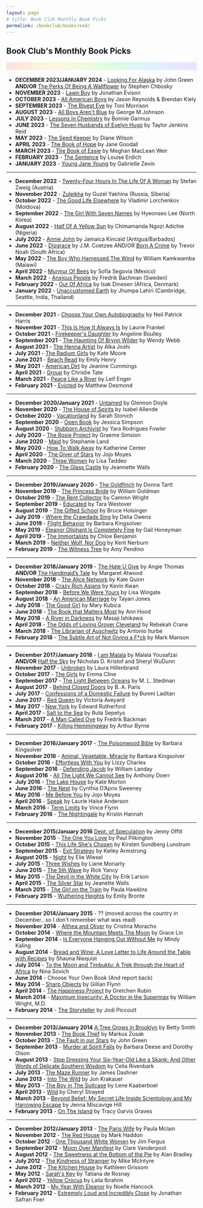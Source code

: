 ```yaml
---
layout: page
# title: Book Club Monthly Book Picks
permalink: /bookclub/booksread/
---
```

<h2>Book Club's Monthly Book Picks</h2>

![header](/images/SkinnyRainbow.jpg)
- **DECEMBER 2023/JANUARY 2024** - [Looking For Alaska](https://www.amazon.com/Looking-Alaska-John-Green-ebook/dp/B000YI1K0C/ref=sr_1_1?crid=3865IWYX2CJO0&keywords=looking%20for%20alaska&qid=1692383048&s=books&sprefix=looking%20for%20alaska%2Cstripbooks%2C135&sr=1-1&fbclid=IwAR3SppFlpT8IIDFO0zwNg2aAwIgyEdMd7H5vnsM0veg_oLsH3PBgJiHXAPw) by John Green **AND/OR** [The Perks Of Being A Wallflower](https://www.amazon.com/Perks-Being-Wallflower-Stephen-Chbosky/dp/1451696191/ref=sr_1_1?keywords=the+perks+of+being+a+wallflower+paperback&qid=1692385773&s=books&sprefix=the+perks+%2Cstripbooks%2C147&sr=1-1) by Stephen Chbosky
- **NOVEMBER 2023** - [Lawn Boy](https://www.amazon.com/Lawn-Boy-Jonathan-Evison-ebook/dp/B075G4KSVS/ref=sr_1_2?crid=OGSMDA9X08UM&keywords=lawn+boy&qid=1692385631&s=books&sprefix=lawn+boy%2Cstripbooks%2C137&sr=1-2) by Jonathan Evison
- **OCTOBER 2023** - [All American Boys](https://www.amazon.com/All-American-Boys-Jason-Reynolds/dp/1481463349/ref=sr_1_1?crid=2IVO5K0GX267T&keywords=all+american+boys&qid=1692385586&s=books&sprefix=all+american+boy%2Cstripbooks%2C144&sr=1-1) by Jason Reynolds & Brendan Kiely
- **SEPTEMBER 2023** - [The Bluest Eye](https://www.amazon.com/Bluest-Eye-Vintage-International/dp/0307278441/ref=sr_1_1?crid=N4VGTWCMLKGZ&keywords=the+bluest+eye&qid=1692385533&s=books&sprefix=the+bluest+eye%2Cstripbooks%2C144&sr=1-1) by Toni Morrison
- **AUGUST 2023** - [All Boys Aren't Blue](https://www.amazon.com/All-Boys-Arent-Blue/dp/0241515033/ref=monarch_sidesheet) by George M Johnson
- **JULY 2023** - [Lessons in Chemistry](https://smile.amazon.com/Lessons-Chemistry-Garmus-Bonnie/dp/1804990922/ref=monarch_sidesheet) by Bonnie Garmus
- **JUNE 2023** - [The Seven Husbands of Evelyn Hugo](https://smile.amazon.com/Seven-Husbands-Evelyn-Hugo-Novel/dp/1501161938/ref=monarch_sidesheet) by Taylor Jenkins Reid 
- **MAY 2023** - [The Seed Keeper](https://smile.amazon.com/Seed-Keeper-Novel-Diane-Wilson/dp/1571311378/ref=monarch_sidesheet) by Diane Wilson
- **APRIL 2023** - [The Book of Hope](https://smile.amazon.com/Book-Hope-Goodall-Jane-Abram/dp/0241479460/ref=monarch_sidesheet) by Jane Goodall
- **MARCH 2023** - [The Book of Essie](https://smile.amazon.com/Book-Essie-Meghan-MacLean-Weir/dp/0525436073/ref=monarch_sidesheet) by Meghan MacLean Weir
- **FEBRUARY 2023** - [The Sentence](https://smile.amazon.com/Sentence-Novel-Louise-Erdrich/dp/0062671138/ref=monarch_sidesheet) by Louise Erdich
- **JANUARY 2023** - [Young Jane Young](https://smile.amazon.com/Young-Jane-Novel-Gabrielle-Zevin/dp/1616208694/ref=monarch_sidesheet) by Gabrielle Zevin

----
- **December 2022** - [Twenty-Four Hours In The Life Of A Woman](https://www.amazon.com/Twenty-Four-Hours-Woman-Stefan-Zweig/dp/1782272151) by Stefan Zweig (Austria)
- **November 2022** - [Zuleikha](https://www.amazon.com/Zuleikha-Guzel-Yakhina/dp/1786073498) by Guzel Yakhina (Russia, Siberia)
- **October 2022** - [The Good Life Elsewhere](https://www.amazon.com/Good-Life-Elsewhere-Vladimir-Lorchenkov/dp/1939931010) by Vladimir Lorchenkov (Moldova)
- **September 2022** - [The Girl With Seven Names](https://www.amazon.com/Girl-Seven-Names-Korean-Defectors-ebook/dp/B00JD3ZL9U) by Hyeonseo Lee (North Korea)
- **August 2022** - [Half Of A Yellow Sun](https://www.amazon.com/Half-Yellow-Chimamanda-Ngozi-Adichie/dp/1400095204) by  Chimamanda Ngozi Adichie (Nigeria)
- **July 2022** - [Annie John](https://www.amazon.com/Annie-John-Novel-Jamaica-Kincaid/dp/0374525102) by Jamaica Kincaid (Antigua/Barbados)
- **June 2022** - [Disgrace](https://www.amazon.com/Disgrace-Novel-J-M-Coetzee/dp/0140296409) by J.M. Coetzee AND/OR [Born A Crime](https://www.amazon.com/Born-Crime-Stories-African-Childhood-ebook/dp/B01DHWACVY) by Trevor Noah (South Africa)
- **May 2022** - [The Boy Who Harnessed The Wind](https://www.amazon.com/Boy-Who-Harnessed-Wind-Electricity/dp/0061730335) by William Kamkwamba (Malawi)
- **April 2022** - [Murmur Of Bees](https://www.amazon.com/Murmur-Bees-Sofia-Segovia-ebook/dp/B07GNCQXXB) by Sofia Segovia (Mexico)
- **March 2022** - [Anxious People](https://www.amazon.com/Anxious-People-Novel-Fredrik-Backman/dp/1501160834) by Fredrik Bachman (Sweden)
- **February 2022** - [Out Of Africa](https://www.amazon.com/Africa-Modern-Library-Nonfiction-Books/dp/0679600213) by Isak Dinesen (Africa, Denmark)
- **January 2022** - [Unaccustomed Earth](https://www.amazon.com/Unaccustomed-Earth-Jhumpa-Lahiri-ebook/dp/B0011UGLK6/ref=tmm_kin_swatch_0?_encoding=UTF8&qid=1639967166&sr=8-1) by Jhumpa Lahiri (Cambridge, Seattle, India, Thailand)

----
- **December 2021** - [Choose Your Own Autobiography](https://www.amazon.com/Neil-Patrick-Harris-Target/dp/0804187088/ref=tmm_hrd_swatch_0?_encoding=UTF8&qid=&sr=) by Neil Patrick Harris
- **November 2021** - [This Is How It Always Is](https://www.amazon.com/This-How-Always-LAURIE-FRANKEL/dp/1250088569/ref=sr_1_1?dchild=1&keywords=this+is+how+it+always+is&qid=1619566329&sr=8-1) by Laurie Frankel
- **October 2021** - [Firekeeper's Daughter](https://www.amazon.com/Firekeepers-Daughter-Angeline-Boulley/dp/1250766567) by Angeline Boulley
- **September 2021** - [The Haunting Of Brynn Wilder](https://www.amazon.com/Haunting-Brynn-Wilder-Novel-ebook/dp/B0844QT2FT/ref=sr_1_1?dchild=1&keywords=haunting+of+brynn+wilder&qid=1619566273&sr=8-1) by Wendy Webb
- **August 2021** - [The Henna Artist](https://www.amazon.com/Henna-Artist-Novel-Alka-Joshi/dp/0778331474/ref=sr_1_1?dchild=1&keywords=the+henna+artist&qid=1619566238&sr=8-1) by Alka Joshi
- **July 2021** - [The Radium Girls](https://www.amazon.com/Radium-Girls-Story-Americas-Shining/dp/149264935X) by Kate Moore
- **June 2021** - [Beach Read](https://www.amazon.com/Beach-Read-Emily-Henry/dp/1984806734/ref=sr_1_1?dchild=1&keywords=beach+read&qid=1619566208&sr=8-1) by Emily Henry
- **May 2021** - [American Dirt](https://www.amazon.com/American-Dirt-Novel-Jeanine-Cummins-ebook/dp/B07QQLCZY1/ref=sr_1_1?dchild=1&keywords=american+dirt&qid=1603851432&sr=8-1) by Jeanine Cummings
- **April 2021** - [Group](https://www.amazon.com/Group-How-One-Therapist-Circle-Strangers-Saved-My-Life-ebook/dp/B084GBBGHS/ref=sr_1_1?dchild=1&keywords=group&qid=1603851287&sr=8-1) by Christie Tate
- **March 2021** - [Peace Like a River](https://www.amazon.com/Peace-Like-River-Leif-Enger-ebook/dp/B0062A4882/ref=sr_1_1?crid=16K4C2TO9GDGH&dchild=1&keywords=peace+like+a+river+by+leif+enger&qid=1603850920&s=digital-text&sprefix=peace+like+a+%2Cdigital-text%2C186&sr=1-1) by Leif Enger
- **February 2021** - [Evicted](https://www.amazon.com/Evicted-Poverty-Profit-American-City-ebook/dp/B010ZXKCAO/ref=tmm_kin_swatch_0?_encoding=UTF8&qid=1603851189&sr=8-1) by Matthew Desmond

----
- **December 2020/January 2021** - [Untamed](https://www.amazon.com/Untamed-Glennon-Doyle-ebook/dp/B07VSZTKJ8/ref=tmm_kin_swatch_0?_encoding=UTF8&qid=1603891581&sr=1-1-791c2399-d602-4248-afbb-8a79de2d236f) by Glennon Doyle
- **November 2020** - [The House of Spirits](https://www.amazon.com/House-Spirits-Novel-Isabel-Allende-ebook/dp/B01675AB28/ref=tmm_kin_swatch_0?_encoding=UTF8&qid=1595963392&sr=8-2) by Isabel Allende
- **October 2020** - [Vacationland](https://www.amazon.com/Vacationland-Sarah-Stonich-ebook/dp/B00C13Q2ZG/ref=tmm_kin_swatch_0?_encoding=UTF8&qid=1595963444&sr=8-4) by Sarah Stonich
- **September 2020** - [Open Book](https://www.amazon.com/Untitled-Memoir-Lou-Htims-ebook/dp/B07GVJPXV9/ref=tmm_kin_swatch_0?_encoding=UTF8&qid=1595963467&sr=8-2) by Jessica Simpson
- **August 2020** - [Stubborn Archivist](https://www.amazon.com/Stubborn-Archivist-Yara-Rodrigues-Fowler-ebook-dp-B07FPBKZWX/dp/B07FPBKZWX/ref=mt_other?_encoding=UTF8&me=&qid=1595963496) by Yara Rodrigues Fowler
- **July 2020** - [The Rosie Project](https://www.amazon.com/Rosie-Project-Novel-Tillman-Book-ebook/dp/B00BSBR9N6/ref=sr_1_2?dchild=1&keywords=rosie+project&qid=1595963533&s=digital-text&sr=1-2) by Graeme Simsion
- **June 2020** - [Maid](https://www.amazon.com/Maid-Hard-Work-Mothers-Survive-ebook/dp/B07CWPRXFG/ref=sr_1_2?dchild=1&keywords=Maid&qid=1595963560&s=digital-text&sr=1-2) by Stephanie Land
- **May 2020** - [How To Walk Away](https://www.amazon.com/How-Walk-Away-Katherine-Center-ebook/dp/B076B271QT/ref=sr_1_2?dchild=1&keywords=how+to+walk+away&qid=1595963585&s=digital-text&sr=1-2) by Katherine Center
- **April 2020** - [The Giver of Stars](https://www.amazon.com/Giver-Stars-Novel-Jojo-Moyes-ebook/dp/B07NKP3JL4/ref=sr_1_2?dchild=1&keywords=the+giver+of+stars&qid=1595963611&s=digital-text&sr=1-2) by Jojo Moyes
- **March 2020** - [Three Women](https://www.amazon.com/Three-Women-Lisa-Taddeo-ebook/dp/B07MNJS37D/ref=sr_1_2?dchild=1&keywords=three+women&qid=1595963633&s=digital-text&sr=1-2) by Lisa Taddeo
- **February 2020** - [The Glass Castle](https://www.amazon.com/Glass-Castle-Memoir-Jeannette-Walls-ebook/dp/B000OVLKMM/ref=sr_1_2?dchild=1&keywords=the+glass+castle&qid=1595963657&s=digital-text&sr=1-2) by Jeannette Walls

----
- **December 2019/January 2020** - [The Goldfinch](https://www.amazon.com/Goldfinch-Novel-Pulitzer-Prize-Fiction-ebook/dp/B00BAXFECK/ref=sr_1_2?dchild=1&keywords=the+goldfinch&qid=1595966238&s=digital-text&sr=1-2) by Donna Tartt
- **November 2019** - [The Princess Bride](https://www.amazon.com/Princess-Bride-Morgensterns-Classic-Adventure-ebook/dp/B003IEJZRY/ref=sr_1_2?dchild=1&keywords=the+princess+bride&qid=1595966283&s=digital-text&sr=1-2) by William Goldman
- **October 2019** - [The Rent Collector](https://www.amazon.com/Rent-Collector-Camron-Wright-ebook/dp/B0091X6T4I/ref=sr_1_2?dchild=1&keywords=the+rent+collector&qid=1595966317&s=digital-text&sr=1-2) by Camron Wright
- **September 2019** - [Educated](https://www.amazon.com/Educated-Memoir-Tara-Westover-ebook/dp/B072BLVM83/ref=sr_1_2?dchild=1&keywords=educated&qid=1595966352&s=digital-text&sr=1-2) by Tara Westover
- **August 2019** - [The Gifted School](https://www.amazon.com/Gifted-School-Novel-Bruce-Holsinger-ebook/dp/B07JYQ2W93/ref=tmm_kin_swatch_0?_encoding=UTF8&qid=1595966479&sr=1-2) by Bruce Holsinger 
- **July 2019** - [Where the Crawdads Sing](https://www.amazon.com/Where-Crawdads-Sing-Delia-Owens-ebook/dp/B078GD3DRG/ref=sr_1_2?crid=2177EVSTV15KA&dchild=1&keywords=where+the+crawdads+sing&qid=1595966527&s=digital-text&sprefix=where+the+cra%2Cdigital-text%2C332&sr=1-2) by Delia Owens
- **June 2019** - [Flight Behavior](https://www.amazon.com/Flight-Behavior-Novel-Barbara-Kingsolver-ebook/dp/B007HBY89E/ref=sr_1_2?dchild=1&keywords=flight+behavior&qid=1595966554&s=digital-text&sr=1-2) by Barbara Kingsolver
- **May 2019** - [Eleanor Oliphant Is Completely Fine](https://www.amazon.com/Eleanor-Oliphant-Completely-Fine-Novel-ebook/dp/B01KGZVTOE/ref=sr_1_2?crid=2B1NWXJNFXJ4T&dchild=1&keywords=eleanor+oliphant+is+completely+fine&qid=1595966587&s=digital-text&sprefix=eleanor+oliph%2Cdigital-text%2C274&sr=1-2) by Gail Honeyman
- **April 2019** - [The Immortalists](https://www.amazon.com/Immortalists-Chloe-Benjamin-ebook/dp/B071D3D2ZX/ref=sr_1_2?crid=107D7K9QOTOJP&dchild=1&keywords=the+immortalists&qid=1595966613&s=digital-text&sprefix=the+immor%2Cdigital-text%2C301&sr=1-2) by Chloe Benjamin
- **March 2019** - [Neither Wolf, Nor Dog](https://www.amazon.com/Neither-Wolf-nor-25th-Anniversary-ebook/dp/B07VT9R1W4/ref=sr_1_2?crid=2PJKZO7KMINBY&dchild=1&keywords=neither+wolf+nor+dog+by+kent+nerburn&qid=1595966652&s=digital-text&sprefix=neither+wolf%2Cdigital-text%2C-1&sr=1-2) by Kent Nerburn
- **February 2019** - [The Witness Tree](https://www.amazon.com/Witness-Tree-Amy-Pendino-ebook/dp/B07H5QML1S/ref=sr_1_1?dchild=1&keywords=the+witness+tree&qid=1595966725&s=digital-text&sr=1-1) by Amy Pendino

----
- **December 2018/January 2019** - [The Hate U Give](https://www.amazon.com/Hate-U-Give-Angie-Thomas-ebook/dp/B01M0614T9/ref=sr_1_2?dchild=1&keywords=the+hate+you+give&qid=1595966756&s=digital-text&sr=1-2) by Angie Thomas **AND/OR** [The Handmaid’s Tale](https://www.amazon.com/Handmaids-Tale-Margaret-Atwood-ebook/dp/B003JFJHTS/ref=sr_1_2?dchild=1&keywords=the+handmaid%27s+tale&qid=1595966777&s=digital-text&sr=1-2) by Margaret Atwood
- **November 2018** - [The Alice Network](https://www.amazon.com/Alice-Network-Novel-Kate-Quinn-ebook/dp/B01LZFL63S/ref=sr_1_2?dchild=1&keywords=the+alice+network&qid=1595967228&s=digital-text&sr=1-2) by Kate Quinn
- **October 2018** - [Crazy Rich Asians](https://www.amazon.com/Crazy-Rich-Asians-Trilogy-Book-ebook/dp/B00AP2VQEM/ref=sr_1_3?dchild=1&keywords=crazy+rich&qid=1596154594&s=digital-text&sr=1-3) by Kevin Kwan
- **September 2018** - [Before We Were Yours](https://www.amazon.com/Before-We-Were-Yours-Novel-ebook/dp/B01M14UN1J/ref=sr_1_2?dchild=1&keywords=before+we+were+yours&qid=1596154626&s=digital-text&sr=1-2) by Lisa Wingate
- **August 2018** - [An American Marriage](https://www.amazon.com/American-Marriage-Novel-Oprahs-Selection-ebook/dp/B01NCUXEFR/ref=sr_1_2?dchild=1&keywords=american+marriage&qid=1596154653&s=digital-text&sr=1-2) by Tayari Jones
- **July 2018** - [The Good Girl](https://www.amazon.com/Good-Girl-addictively-suspenseful-gripping-ebook/dp/B00IB5BSBG/ref=sr_1_2?dchild=1&keywords=the+good+girl&qid=1596154686&s=digital-text&sr=1-2) by Mary Kubica
- **June 2018** - [The Book that Matters Most](https://www.amazon.com/Book-That-Matters-Most-Novel-ebook/dp/B016CAJJ12/ref=sr_1_2?dchild=1&keywords=the+book+that+matters+most&qid=1596154718&s=digital-text&sr=1-2) by Ann Hood
- **May 2018** - [A River in Darkness](https://www.amazon.com/River-Darkness-Escape-North-Korea-ebook/dp/B06XKRKFZL/ref=sr_1_2?dchild=1&keywords=a+river+in+darkness&qid=1596154745&s=digital-text&sr=1-2) by Masaji Ishikawa
- **April 2018** - [The Odds of Loving Grover Cleveland](https://www.amazon.com/Odds-Loving-Grover-Cleveland-ebook/dp/B01ELCZOBM/ref=sr_1_2?crid=22DX2AHBHXGCF&dchild=1&keywords=the+odds+of+loving+grover+cleveland&qid=1596154781&s=digital-text&sprefix=the+odds+%2Cdigital-text%2C171&sr=1-2) by Rebekah Crane
- **March 2018** - [The Librarian of Auschwitz](https://www.amazon.com/Librarian-Auschwitz-Antonio-Iturbe-ebook/dp/B06XR8L9XW/ref=sr_1_2?crid=3E25PC78TBM6M&dchild=1&keywords=the+librarian+of+auschwitz&qid=1596154808&s=digital-text&sprefix=the+libraryan+of%2Cdigital-text%2C172&sr=1-2) by Antonio Iturbe
- **February 2018** - [The Subtle Art of Not Giving a F*ck](https://www.amazon.com/Subtle-Art-Not-Giving-Counterintuitive-ebook/dp/B019MMUA8S/ref=sr_1_2?crid=U3EV2YVFUEME&dchild=1&keywords=the+subtle+art+of+not+giving+a+fck&qid=1596154838&s=digital-text&sprefix=the+subtl%2Cdigital-text%2C182&sr=1-2) by Mark Manson

----
- **December 2017/January 2018** - [I am Malala](https://www.amazon.com/Am-Malala-Stood-Education-Taliban-ebook/dp/B00CH3DBNQ/ref=sr_1_2?dchild=1&keywords=I+am+malala&qid=1596154865&s=digital-text&sr=1-2) by Malala Yousafzai **AND/OR** [Half the Sky](https://www.amazon.com/Half-Sky-Nicholas-D-Kristof-ebook/dp/B002MHOCTO/ref=sr_1_2?dchild=1&keywords=half+the+sky&qid=1596154890&s=digital-text&sr=1-2) by Nicholas D. Kristof and Sheryl WuDunn 
- **November 2017** - [Unbroken](https://www.amazon.com/Unbroken-World-Survival-Resilience-Redemption-ebook/dp/B003WUYPPG/ref=sr_1_2?dchild=1&keywords=unbroken&qid=1596154918&s=digital-text&sr=1-2) by Laura Hillenbrand
- **October 2017** - [The Girls](https://www.amazon.com/Girls-Novel-Emma-Cline-ebook/dp/B015LYZH20/ref=sr_1_2?dchild=1&keywords=the+girls&qid=1596154943&s=digital-text&sr=1-2) by Emma Cline 
- **September 2017** - [The Light Between Oceans](https://www.amazon.com/Light-Between-Oceans-Novel-ebook/dp/B0064CL1T2/ref=sr_1_2?crid=2K1WMPSUB1HCO&dchild=1&keywords=the+light+between+oceans&qid=1596154972&s=digital-text&sprefix=the+light+between+o%2Cdigital-text%2C173&sr=1-2) by M. L. Stedman
- **August 2017** - [Behind Closed Doors](https://www.amazon.com/Behind-Closed-Doors-B-Paris-ebook/dp/B01CXO4VRI/ref=sr_1_2?dchild=1&keywords=behind+closed+doors&qid=1596155015&s=digital-text&sr=1-2) by B. A. Paris
- **July 2017** - [Confessions of a Domestic Failure](https://www.amazon.com/Confessions-Domestic-Failure-Humorous-Perfect-ebook/dp/B01N3JKY1D/ref=sr_1_2?crid=3EO7Q93G8EHRV&dchild=1&keywords=confessions+of+a+domestic+failure&qid=1596155049&s=digital-text&sprefix=confessions+of+a+domes%2Cdigital-text%2C171&sr=1-2) by Bunmi Laditan
- **June 2017** - [Red Queen](https://www.amazon.com/Red-Queen-Victoria-Aveyard-ebook/dp/B00KFG156C/ref=sr_1_2?dchild=1&keywords=red+queen&qid=1596155080&s=digital-text&sr=1-2) by Victoria Aveyard
- **May 2017** - [New York](https://www.amazon.com/New-York-Novel-Edward-Rutherfurd-ebook/dp/B002PMVY3I/ref=sr_1_3?dchild=1&keywords=new+york&qid=1596155105&s=digital-text&sr=1-3) by Edward Rutherford
- **April 2017** - [Salt to the Sea](https://www.amazon.com/Salt-Sea-Ruta-Sepetys-ebook/dp/B00YM34WM8/ref=sr_1_2?dchild=1&keywords=salt+to+the+sea&qid=1596155130&s=digital-text&sr=1-2) by Ruta Sepetys
- **March 2017** - [A Man Called Ove](https://www.amazon.com/Man-Called-Ove-Novel-ebook/dp/B00GEEB730/ref=sr_1_2?dchild=1&keywords=a+man+called+ove&qid=1596155155&s=digital-text&sr=1-2) by Fredrik Backman
- **February 2017** - [Killing Hemmingway](https://www.amazon.com/gp/product/B00U01ICUO/ref=dbs_a_def_rwt_hsch_vapi_tkin_p1_i0) by Arthur Byrne

----
- **December 2016/January 2017** - [The Poisonwood Bible](https://www.amazon.com/Barbara-Kingsolver-ebook/dp/B000QTE9WU/ref=sr_1_2?dchild=1&keywords=the+poisonwood+bible&qid=1596155246&s=digital-text&sr=1-2) by Barbara Kingsolver
- **November 2016** - [Animal, Vegetable, Miracle](https://www.amazon.com/Animal-Vegetable-Miracle-10th-anniversary-ebook/dp/B01JYX7LKU/ref=sr_1_2?crid=37BJXK0OQZQUJ&dchild=1&keywords=animal+vegetable+miracle+by+barbara+kingsolver&qid=1596155273&s=digital-text&sprefix=animal+vege%2Cdigital-text%2C173&sr=1-2) by Barbara Kingsolver
- **October 2016** - [Effortless With You](https://www.amazon.com/Effortless-You-Lizzy-Charles-ebook/dp/B00EHZVW1U/ref=sr_1_2?dchild=1&keywords=effortless+with+you&qid=1596155304&s=digital-text&sr=1-2) by Lizzy Charles
- **September 2016** - [Defending Jacob](https://www.amazon.com/Defending-Jacob-Novel-William-Landay-ebook/dp/B0050DIWFC/ref=sr_1_2?dchild=1&keywords=defending+jacob&qid=1596155332&s=digital-text&sr=1-2) by William Landay
- **August 2016** - [All The Light We Cannot See](https://www.amazon.com/All-Light-We-Cannot-See-ebook/dp/B00DPM7TIG/ref=sr_1_2?dchild=1&keywords=all+the+light+we+cannot+see&qid=1596155356&s=digital-text&sr=1-2) by Anthony Doerr
- **July 2016** - [The Lake House](https://www.amazon.com/Lake-House-Novel-Kate-Morton-ebook/dp/B00LD1S3PY/ref=sr_1_2?dchild=1&keywords=the+lake+house&qid=1596158745&s=digital-text&sr=1-2) by Kate Morton
- **June 2016** - [The Nest](https://www.amazon.com/Nest-Cynthia-DAprix-Sweeney-ebook/dp/B010LU8V8Q/ref=sr_1_2?dchild=1&keywords=the+nest&qid=1596159014&s=digital-text&sr=1-2) by Cynthia D’Aprix Sweeney 
- **May 2016** - [Me Before You](https://www.amazon.com/Me-Before-You-Novel-Trilogy-ebook/dp/B0089EHWQE/ref=sr_1_2?dchild=1&keywords=me+before+you&qid=1596159049&s=digital-text&sr=1-2) by Jojo Moyes 
- **April 2016** - [Speak](https://www.amazon.com/Speak-Laurie-Halse-Anderson-ebook/dp/B004QGY36Q/ref=sr_1_2?dchild=1&keywords=speak&qid=1596159073&s=digital-text&sr=1-2) by Laurie Halse Anderson
- **March 2016** - [Term Limits](https://www.amazon.com/Term-Limits-Vince-Flynn-ebook/dp/B002F53LYU/ref=sr_1_2?dchild=1&keywords=term+limits&qid=1596159111&s=digital-text&sr=1-2) by Vince Flynn 
- **February 2016** - [The Nightingale](https://www.amazon.com/Nightingale-Novel-Kristin-Hannah-ebook/dp/B00JO8PEN2/ref=sr_1_2?dchild=1&keywords=the+nightingale&qid=1596159145&s=digital-text&sr=1-2) by Kristin Hannah

----
- **December 2015/January 2016** [Dept. of Speculation](https://www.amazon.com/Dept-Speculation-Vintage-Contemporaries-Offill-ebook/dp/B00F1W0DV8/ref=sr_1_2?crid=1UHSIMZL56GQX&dchild=1&keywords=dept+of+speculation&qid=1596159178&s=digital-text&sprefix=dept+of+spec%2Cdigital-text%2C176&sr=1-2) by Jenny Offill
- **November 2015** - [The One You Love](https://www.amazon.com/Love-Holden-Suspense-Mystery-Trilogy-ebook/dp/B004YDSL9Q/ref=tmm_kin_swatch_0?_encoding=UTF8&qid=1596159223&sr=1-9) by Paul Pilkington
- **October 2015** - [This Life She's Chosen](https://www.amazon.com/This-Chosen-Kirsten-Sundberg-Lunstrum/dp/0811856569/ref=sr_1_2?crid=32RCS8JRA9EYT&dchild=1&keywords=kirsten+sundberg+lunstrum&qid=1596159300&s=digital-text&sprefix=kirsten+sun%2Cdigital-text%2C163&sr=1-2-catcorr) by Kirsten Sundberg Lunstrum 
- **September 2015** - [Exit Strategy](https://www.amazon.com/Exit-Strategy-Nadia-Stafford-Book-ebook/dp/B000SMQFZY/ref=sr_1_7?dchild=1&keywords=exit+strategy&qid=1596159345&s=digital-text&sr=1-7) by Kelley Armstrong
- **August 2015** - [Night](https://www.amazon.com/Night-Trilogy-Elie-Wiesel-ebook/dp/B0071VUXXA/ref=sr_1_2?dchild=1&keywords=night&qid=1596159382&s=digital-text&sr=1-2) by Elie Wiesel
- **July 2015** - [Three Wishes](https://www.amazon.com/Three-Wishes-Novel-Liane-Moriarty-ebook/dp/B0014H32E4/ref=sr_1_2?dchild=1&keywords=three+wishes&qid=1596159405&s=digital-text&sr=1-2) by Liane Moriarty
- **June 2015** - [The 5th Wave](https://www.amazon.com/5th-Wave-Rick-Yancey-ebook/dp/B009VMC7UO/ref=sr_1_2?dchild=1&keywords=the+fifth+wave&qid=1596159432&s=digital-text&sr=1-2) by Rick Yancy
- **May 2015** - [The Devil in the White City](https://www.amazon.com/Devil-White-City-Changed-America-ebook/dp/B000FC0ZIA/ref=sr_1_2?dchild=1&keywords=devil+in+the+white+city&qid=1596159469&s=digital-text&sr=1-2) by Erik Larson
- **April 2015** - [The Silver Star](https://www.amazon.com/Silver-Star-Novel-Jeannette-Walls-ebook/dp/B00A28HOEA/ref=sr_1_2?dchild=1&keywords=the+silver+star&qid=1596159496&s=digital-text&sr=1-2) by Jeanette Walls
- **March 2015** - [The Girl on the Train](https://www.amazon.com/Girl-Train-Novel-Paula-Hawkins-ebook/dp/B00L9B7IKE/ref=sr_1_2?dchild=1&keywords=the+girl+on+the+train&qid=1596159528&s=digital-text&sr=1-2) by Paula Hawkins
- **February 2015** - [Wuthering Heights](https://www.amazon.com/Wuthering-Heights-AmazonClassics-Emily-Bront%C3%AB-ebook/dp/B073QM98F5/ref=sr_1_3?dchild=1&keywords=wuthering+heights&qid=1596159632&sr=8-3) by Emily Bronte

----
- **December 2014/January 2015** - ?? (moved across the country in December...so I don't remember what was read)
- **November 2014** - [Althea and Oliver](https://www.amazon.com/Althea-Oliver-Cristina-Moracho-ebook/dp/B00INIXP26/ref=sr_1_1?dchild=1&keywords=althea+and+oliver&qid=1596279677&s=digital-text&sr=1-1) by Cristina Moracho
- **October 2014** - [Where the Mountain Meets The Moon](https://www.amazon.com/Where-Mountain-Meets-Moon-Grace-ebook/dp/B0029KHT80/ref=sr_1_2?crid=3L9CV1QEB43HP&dchild=1&keywords=where+the+mountain+meets+the+moon&qid=1596279718&s=digital-text&sprefix=where+the+moun%2Cdigital-text%2C172&sr=1-2) by Grace Lin
- **September 2014** - [Is Everyone Hanging Out Without Me](https://www.amazon.com/Everyone-Hanging-Without-Other-Concerns-ebook/dp/B004JN1D3M/ref=sr_1_2?crid=XBTSBGMIQSIH&dchild=1&keywords=is+everyone+hanging+out+without+me&qid=1596279746&s=digital-text&sprefix=is+everyone%2Cdigital-text%2C171&sr=1-2) by Mindy Kaling
- **August 2014** - [Bread and Wine: A Love Letter to Life Around the Table with Recipes](https://www.amazon.com/Bread-Wine-Letter-Around-Recipes-ebook/dp/B008EGV68M/ref=sr_1_2?dchild=1&keywords=bread+and+wine&qid=1596279878&s=digital-text&sr=1-2) by Shauna Niequist
- **July 2014** - [To the Moon and Timbuktu: A Trek through the Heart of Africa](https://www.amazon.com/Moon-Timbuktu-Through-Heart-Africa-ebook/dp/B00B77UDW0/ref=sr_1_1?crid=3MA3C4I15O62S&dchild=1&keywords=to+the+moon+and+timbuktu&qid=1596281747&s=digital-text&sprefix=to+the+moon+and+tim%2Cdigital-text%2C265&sr=1-1) by Nina Sovich
- **June 2014** - Choose Your Own Book (And report back)
- **May 2014** - [Sharp Objects](https://www.amazon.com/Sharp-Objects-Novel-Gillian-Flynn-ebook/dp/B000JMKTLO/ref=sr_1_2?dchild=1&keywords=sharp+objects&qid=1596281789&s=digital-text&sr=1-2) by Gillian Flynn
- **April 2014** - [The Happiness Project](https://www.amazon.com/Happiness-Project-Tenth-Anniversary-Aristotle-ebook/dp/B07CRQMQ17/ref=sr_1_2?dchild=1&keywords=the+happiness+project&qid=1596281824&s=digital-text&sr=1-2) by Gretchen Rubin
- **March 2014** - [Maximum Insecurity: A Doctor in the Supermax](https://www.amazon.com/Maximum-Insecurity-William-Wright-M-D-ebook/dp/B00HGZ8II8/ref=sr_1_fkmr1_1?dchild=1&keywords=maximum+in+security+william+wright&qid=1596281887&s=digital-text&sr=1-1-fkmr1) by William Wright, M.D.
- **February 2014** - [The Storyteller](https://www.amazon.com/Storyteller-Jodi-Picoult-ebook/dp/B008J48RA4/ref=sr_1_2?dchild=1&keywords=the+storyteller&qid=1596281923&s=digital-text&sr=1-2) by Jodi Piccoult

----
- **December 2013/January 2014** [A Tree Grows in Brooklyn](https://www.amazon.com/dp/B08F3D3ZSB/ref=sr_1_3?crid=1GFHLAT4HUPYD&dchild=1&keywords=a+tree+grows+in+brooklyn&qid=1596281963&s=digital-text&sprefix=a+tree+grows+%2Cdigital-text%2C163&sr=1-3) by Betty Smith
- **November 2013** - [The Book Thief](https://www.amazon.com/Book-Thief-Markus-Zusak-ebook/dp/B000XUBFE2/ref=sr_1_2?dchild=1&keywords=the+book+thief&qid=1596281999&s=digital-text&sr=1-2) by Markus Zusak
- **October 2013** - [The Fault in our Stars](https://www.amazon.com/Fault-Our-Stars-John-Green-ebook/dp/B005ZOBNOI/ref=sr_1_2?crid=1BTU7CTINO82L&dchild=1&keywords=the+fault+in+our+stars&qid=1596282036&s=digital-text&sprefix=the+fault+in+%2Cdigital-text%2C182&sr=1-2) by John Green
- **September 2013** - [Murder at Spirit Falls](https://www.amazon.com/Murder-Spirit-Falls-Ordinary-Mysteries-ebook/dp/B01LCHE9OW/ref=sr_1_2?dchild=1&keywords=murder+at+spirit+falls&qid=1596282070&s=digital-text&sr=1-2) by Barbara Deese and Dorothy Olson
- **August 2013** - [Stop Dressing Your Six-Year-Old Like a Skank: And Other Words of Delicate Southern Wisdom](https://www.amazon.com/Stop-Dressing-Your-Six-Year-Old-Skank-ebook/dp/B000V76ZZQ/ref=sr_1_1?crid=1CWJVPRQIU8GI&dchild=1&keywords=stop+dressing+your+six+year+old+like+a+skank&qid=1596282114&s=digital-text&sprefix=stop+dress%2Cdigital-text%2C173&sr=1-1) by Celia Rivenbark
- **July 2013** - [The Maze Runner](https://www.amazon.com/Maze-Runner-Book-ebook/dp/B002QE3CTY/ref=sr_1_2?dchild=1&keywords=the+maze+runner&qid=1596282171&s=digital-text&sr=1-2) by James Dashner
- **June 2013** - [Into The Wild](https://www.amazon.com/Into-Wild-Jon-Krakauer-ebook/dp/B000SEFNMS/ref=sr_1_2?dchild=1&keywords=into+the+wild&qid=1596282205&s=digital-text&sr=1-2) by Jon Krakauer
- **May 2013** - [The Boy in The Suitcase](https://www.amazon.com/Boy-Suitcase-Nina-Borg-Book-ebook/dp/B004NNUXXE/ref=sr_1_2?dchild=1&keywords=the+boy+in+the+suitcase&qid=1596282236&s=digital-text&sr=1-2) by Lene Kaaberboel
- **April 2013** - [Wild](https://www.amazon.com/Wild-Oprahs-Book-Club-Digital-ebook/dp/B005CRQ4XI/ref=sr_1_2?dchild=1&keywords=wild&qid=1596282265&s=digital-text&sr=1-2) by Cheryl Strayed
- **March 2013** - [Beyond Belief: My Secret Life Inside Scientology and My Harrowing Escape](https://www.amazon.com/Beyond-Belief-Secret-Scientology-Harrowing-ebook/dp/B008XOJ7C2/ref=sr_1_2?dchild=1&keywords=beyond+belief&qid=1596282316&s=digital-text&sr=1-2) by Jenna Miscavige Hill
- **February 2013** - [On The Island](https://www.amazon.com/Island-Novel-Tracey-Garvis-Graves-ebook/dp/B0089PFZGW/ref=sr_1_2?dchild=1&keywords=on+the+island&qid=1596282341&s=digital-text&sr=1-2) by Tracy Garvis Graves

----
- **December 2012/January 2013** - [The Paris Wife](https://www.amazon.com/Paris-Wife-Novel-Paula-McLain-ebook/dp/B004DEPELY/ref=sr_1_2?dchild=1&keywords=the+paris+wife&qid=1596282369&s=digital-text&sr=1-2) by Paula Mclain
- **November 2012** - [The Red House](https://www.amazon.com/Red-House-Novel-Mark-Haddon-ebook/dp/B006NKNGJ8/ref=sr_1_2?dchild=1&keywords=the+red+house&qid=1596282525&s=digital-text&sr=1-2) by Mark Haddon
- **October 2012** - [One Thousand White Women](https://www.amazon.com/One-Thousand-White-Women-Journals-ebook/dp/B0042XA3OE/ref=sr_1_2?crid=3P3KNCIXSEEO&dchild=1&keywords=one+thousand+white+women&qid=1596282555&s=digital-text&sprefix=one+thousand%2Cdigital-text%2C185&sr=1-2) by Jim Fergus
- **September 2012** - [Moon Over Manifest](https://www.amazon.com/Moon-Over-Manifest-Clare-Vanderpool-ebook/dp/B003F3FJVE/ref=sr_1_2?dchild=1&keywords=moon+over+manifest&qid=1596282637&s=digital-text&sr=1-2) by Clare Vanderpool
- **August 2012** - [The Sweetness at the Bottom of the Pie](https://www.amazon.com/Sweetness-Bottom-Pie-Flavia-Novel-ebook/dp/B0027G6XDS/ref=sr_1_2?crid=O1YPFKF6F7E5&dchild=1&keywords=the+sweetness+at+the+bottom+of+the+pie&qid=1596282667&s=digital-text&sprefix=the+sweetness%2Cdigital-text%2C170&sr=1-2) by Alan Bradley
- **July 2012** - [The Kindness of Stranger](https://www.amazon.com/Kindness-Strangers-Penniless-Across-America-ebook/dp/B004183KI6/ref=sr_1_5?dchild=1&keywords=the+kindness+of+strangers&qid=1596282692&s=digital-text&sr=1-5) by Mike McIntyre
- **June 2012** - [The Kitchen House](https://www.amazon.com/Kitchen-House-Novel-Kathleen-Grissom-ebook/dp/B0034DGPEU/ref=sr_1_2?dchild=1&keywords=the+kitchen+house&qid=1596282731&s=digital-text&sr=1-2) by Kathleen Grissom
- **May 2012** - [Sarah's Key](https://www.amazon.com/Sarahs-Key-Tatiana-Rosnay-ebook/dp/B001HNE3NO/ref=sr_1_2?dchild=1&keywords=sarah%27s+key&qid=1596282751&s=digital-text&sr=1-2) by Tatiana de Rosnay
- **April 2012** - [Yellow Crocus](https://www.amazon.com/Yellow-Crocus-Laila-Ibrahim-ebook/dp/B00IUA8IN8/ref=sr_1_2?dchild=1&keywords=yellow+crocus&qid=1596282788&s=digital-text&sr=1-2) by Laila Ibrahim
- **March 2012** - [My Year With Eleanor](https://www.amazon.com/My-Year-Eleanor-Noelle-Hancock-ebook/dp/B004MMEIKK/ref=sr_1_2?dchild=1&keywords=my+year+with+eleanor&qid=1596282810&s=digital-text&sr=1-2) by Noelle Hancock
- **February 2012** - [Extremely Loud and Incredibly Close](https://www.amazon.com/Extremely-Loud-Incredibly-Close-Novel-ebook/dp/B003K16PXC/ref=sr_1_2?crid=3EFWRIAKTGOW1&dchild=1&keywords=extremely+loud+and+incredibly+close&qid=1596282834&s=digital-text&sprefix=extremely+%2Cdigital-text%2C173&sr=1-2) by Jonathan Safran Foer